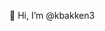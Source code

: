 👋 Hi, I’m @kbakken3

<!---
kbakken3/kbakken3 is a ✨ special ✨ repository because its `README.md` (this file) appears on your GitHub profile.
You can click the Preview link to take a look at your changes.
--->
